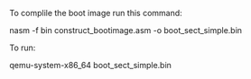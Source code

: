 To complile the boot image run this command:

nasm -f bin construct_bootimage.asm -o boot_sect_simple.bin

To run:

qemu-system-x86_64 boot_sect_simple.bin
